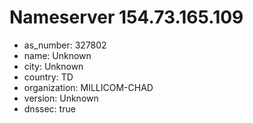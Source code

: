 # Nameserver 154.73.165.109

* as_number: 327802
* name: Unknown
* city: Unknown
* country: TD
* organization: MILLICOM-CHAD
* version: Unknown
* dnssec: true
